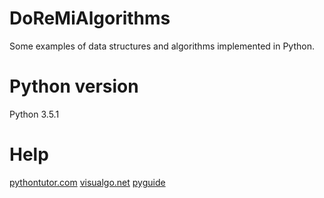 # DoReMiAlgorithms

Some examples of data structures and algorithms implemented in Python.

# Python version

Python 3.5.1

# Help

[pythontutor.com](http://www.pythontutor.com/)
[visualgo.net](https://visualgo.net/en)
[pyguide](https://google.github.io/styleguide/pyguide.html)